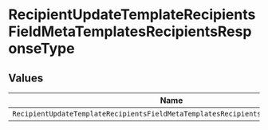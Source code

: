 # RecipientUpdateTemplateRecipientsFieldMetaTemplatesRecipientsResponseType


## Values

| Name                                                                             | Value                                                                            |
| -------------------------------------------------------------------------------- | -------------------------------------------------------------------------------- |
| `RecipientUpdateTemplateRecipientsFieldMetaTemplatesRecipientsResponseTypeEmail` | email                                                                            |